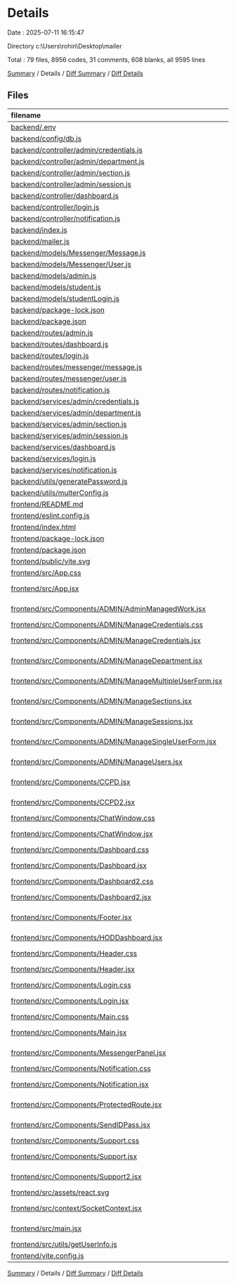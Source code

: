 # Details

Date : 2025-07-11 16:15:47

Directory c:\\Users\\rohin\\Desktop\\mailer

Total : 79 files,  8956 codes, 31 comments, 608 blanks, all 9595 lines

[Summary](results.md) / Details / [Diff Summary](diff.md) / [Diff Details](diff-details.md)

## Files
| filename | language | code | comment | blank | total |
| :--- | :--- | ---: | ---: | ---: | ---: |
| [backend/.env](/backend/.env) | Properties | 6 | 0 | 0 | 6 |
| [backend/config/db.js](/backend/config/db.js) | JavaScript | 10 | 0 | 0 | 10 |
| [backend/controller/admin/credentials.js](/backend/controller/admin/credentials.js) | JavaScript | 19 | 0 | 3 | 22 |
| [backend/controller/admin/department.js](/backend/controller/admin/department.js) | JavaScript | 33 | 0 | 6 | 39 |
| [backend/controller/admin/section.js](/backend/controller/admin/section.js) | JavaScript | 33 | 0 | 4 | 37 |
| [backend/controller/admin/session.js](/backend/controller/admin/session.js) | JavaScript | 33 | 0 | 4 | 37 |
| [backend/controller/dashboard.js](/backend/controller/dashboard.js) | JavaScript | 21 | 4 | 1 | 26 |
| [backend/controller/login.js](/backend/controller/login.js) | JavaScript | 10 | 0 | 2 | 12 |
| [backend/controller/notification.js](/backend/controller/notification.js) | JavaScript | 17 | 0 | 0 | 17 |
| [backend/index.js](/backend/index.js) | JavaScript | 70 | 0 | 14 | 84 |
| [backend/mailer.js](/backend/mailer.js) | JavaScript | 30 | 0 | 5 | 35 |
| [backend/models/Messenger/Message.js](/backend/models/Messenger/Message.js) | JavaScript | 9 | 0 | 3 | 12 |
| [backend/models/Messenger/User.js](/backend/models/Messenger/User.js) | JavaScript | 7 | 0 | 3 | 10 |
| [backend/models/admin.js](/backend/models/admin.js) | JavaScript | 13 | 0 | 2 | 15 |
| [backend/models/student.js](/backend/models/student.js) | JavaScript | 19 | 0 | 0 | 19 |
| [backend/models/studentLogin.js](/backend/models/studentLogin.js) | JavaScript | 17 | 0 | 2 | 19 |
| [backend/package-lock.json](/backend/package-lock.json) | JSON | 1,798 | 0 | 1 | 1,799 |
| [backend/package.json](/backend/package.json) | JSON | 27 | 0 | 1 | 28 |
| [backend/routes/admin.js](/backend/routes/admin.js) | JavaScript | 40 | 0 | 6 | 46 |
| [backend/routes/dashboard.js](/backend/routes/dashboard.js) | JavaScript | 9 | 1 | 2 | 12 |
| [backend/routes/login.js](/backend/routes/login.js) | JavaScript | 5 | 0 | 1 | 6 |
| [backend/routes/messenger/message.js](/backend/routes/messenger/message.js) | JavaScript | 52 | 6 | 16 | 74 |
| [backend/routes/messenger/user.js](/backend/routes/messenger/user.js) | JavaScript | 17 | 0 | 5 | 22 |
| [backend/routes/notification.js](/backend/routes/notification.js) | JavaScript | 8 | 0 | 2 | 10 |
| [backend/services/admin/credentials.js](/backend/services/admin/credentials.js) | JavaScript | 87 | 0 | 11 | 98 |
| [backend/services/admin/department.js](/backend/services/admin/department.js) | JavaScript | 17 | 0 | 8 | 25 |
| [backend/services/admin/section.js](/backend/services/admin/section.js) | JavaScript | 22 | 0 | 9 | 31 |
| [backend/services/admin/session.js](/backend/services/admin/session.js) | JavaScript | 22 | 0 | 9 | 31 |
| [backend/services/dashboard.js](/backend/services/dashboard.js) | JavaScript | 152 | 0 | 12 | 164 |
| [backend/services/login.js](/backend/services/login.js) | JavaScript | 51 | 0 | 5 | 56 |
| [backend/services/notification.js](/backend/services/notification.js) | JavaScript | 78 | 0 | 12 | 90 |
| [backend/utils/generatePassword.js](/backend/utils/generatePassword.js) | JavaScript | 8 | 0 | 1 | 9 |
| [backend/utils/multerConfig.js](/backend/utils/multerConfig.js) | JavaScript | 19 | 0 | 5 | 24 |
| [frontend/README.md](/frontend/README.md) | Markdown | 7 | 0 | 6 | 13 |
| [frontend/eslint.config.js](/frontend/eslint.config.js) | JavaScript | 32 | 0 | 2 | 34 |
| [frontend/index.html](/frontend/index.html) | HTML | 13 | 0 | 1 | 14 |
| [frontend/package-lock.json](/frontend/package-lock.json) | JSON | 3,224 | 0 | 1 | 3,225 |
| [frontend/package.json](/frontend/package.json) | JSON | 38 | 0 | 1 | 39 |
| [frontend/public/vite.svg](/frontend/public/vite.svg) | XML | 1 | 0 | 0 | 1 |
| [frontend/src/App.css](/frontend/src/App.css) | PostCSS | 4 | 0 | 1 | 5 |
| [frontend/src/App.jsx](/frontend/src/App.jsx) | JavaScript JSX | 43 | 0 | 5 | 48 |
| [frontend/src/Components/ADMIN/AdminManagedWork.jsx](/frontend/src/Components/ADMIN/AdminManagedWork.jsx) | JavaScript JSX | 93 | 1 | 6 | 100 |
| [frontend/src/Components/ADMIN/ManageCredentials.css](/frontend/src/Components/ADMIN/ManageCredentials.css) | PostCSS | 63 | 0 | 10 | 73 |
| [frontend/src/Components/ADMIN/ManageCredentials.jsx](/frontend/src/Components/ADMIN/ManageCredentials.jsx) | JavaScript JSX | 29 | 0 | 5 | 34 |
| [frontend/src/Components/ADMIN/ManageDepartment.jsx](/frontend/src/Components/ADMIN/ManageDepartment.jsx) | JavaScript JSX | 95 | 0 | 14 | 109 |
| [frontend/src/Components/ADMIN/ManageMultipleUserForm.jsx](/frontend/src/Components/ADMIN/ManageMultipleUserForm.jsx) | JavaScript JSX | 50 | 0 | 10 | 60 |
| [frontend/src/Components/ADMIN/ManageSections.jsx](/frontend/src/Components/ADMIN/ManageSections.jsx) | JavaScript JSX | 95 | 0 | 14 | 109 |
| [frontend/src/Components/ADMIN/ManageSessions.jsx](/frontend/src/Components/ADMIN/ManageSessions.jsx) | JavaScript JSX | 95 | 0 | 14 | 109 |
| [frontend/src/Components/ADMIN/ManageSingleUserForm.jsx](/frontend/src/Components/ADMIN/ManageSingleUserForm.jsx) | JavaScript JSX | 76 | 0 | 13 | 89 |
| [frontend/src/Components/ADMIN/ManageUsers.jsx](/frontend/src/Components/ADMIN/ManageUsers.jsx) | JavaScript JSX | 7 | 0 | 2 | 9 |
| [frontend/src/Components/CCPD.jsx](/frontend/src/Components/CCPD.jsx) | JavaScript JSX | 44 | 0 | 7 | 51 |
| [frontend/src/Components/CCPD2.jsx](/frontend/src/Components/CCPD2.jsx) | JavaScript JSX | 73 | 0 | 8 | 81 |
| [frontend/src/Components/ChatWindow.css](/frontend/src/Components/ChatWindow.css) | PostCSS | 62 | 0 | 8 | 70 |
| [frontend/src/Components/ChatWindow.jsx](/frontend/src/Components/ChatWindow.jsx) | JavaScript JSX | 143 | 1 | 17 | 161 |
| [frontend/src/Components/Dashboard.css](/frontend/src/Components/Dashboard.css) | PostCSS | 40 | 0 | 7 | 47 |
| [frontend/src/Components/Dashboard.jsx](/frontend/src/Components/Dashboard.jsx) | JavaScript JSX | 47 | 1 | 8 | 56 |
| [frontend/src/Components/Dashboard2.css](/frontend/src/Components/Dashboard2.css) | PostCSS | 158 | 0 | 26 | 184 |
| [frontend/src/Components/Dashboard2.jsx](/frontend/src/Components/Dashboard2.jsx) | JavaScript JSX | 122 | 0 | 19 | 141 |
| [frontend/src/Components/Footer.jsx](/frontend/src/Components/Footer.jsx) | JavaScript JSX | 11 | 0 | 2 | 13 |
| [frontend/src/Components/HODDashboard.jsx](/frontend/src/Components/HODDashboard.jsx) | JavaScript JSX | 94 | 0 | 14 | 108 |
| [frontend/src/Components/Header.css](/frontend/src/Components/Header.css) | PostCSS | 120 | 0 | 16 | 136 |
| [frontend/src/Components/Header.jsx](/frontend/src/Components/Header.jsx) | JavaScript JSX | 89 | 0 | 9 | 98 |
| [frontend/src/Components/Login.css](/frontend/src/Components/Login.css) | PostCSS | 163 | 7 | 26 | 196 |
| [frontend/src/Components/Login.jsx](/frontend/src/Components/Login.jsx) | JavaScript JSX | 129 | 1 | 16 | 146 |
| [frontend/src/Components/Main.css](/frontend/src/Components/Main.css) | PostCSS | 69 | 0 | 10 | 79 |
| [frontend/src/Components/Main.jsx](/frontend/src/Components/Main.jsx) | JavaScript JSX | 131 | 3 | 30 | 164 |
| [frontend/src/Components/MessengerPanel.jsx](/frontend/src/Components/MessengerPanel.jsx) | JavaScript JSX | 87 | 0 | 11 | 98 |
| [frontend/src/Components/Notification.css](/frontend/src/Components/Notification.css) | PostCSS | 174 | 3 | 31 | 208 |
| [frontend/src/Components/Notification.jsx](/frontend/src/Components/Notification.jsx) | JavaScript JSX | 129 | 2 | 22 | 153 |
| [frontend/src/Components/ProtectedRoute.jsx](/frontend/src/Components/ProtectedRoute.jsx) | JavaScript JSX | 15 | 0 | 6 | 21 |
| [frontend/src/Components/SendIDPass.jsx](/frontend/src/Components/SendIDPass.jsx) | JavaScript JSX | 57 | 0 | 9 | 66 |
| [frontend/src/Components/Support.css](/frontend/src/Components/Support.css) | PostCSS | 60 | 0 | 6 | 66 |
| [frontend/src/Components/Support.jsx](/frontend/src/Components/Support.jsx) | JavaScript JSX | 83 | 0 | 13 | 96 |
| [frontend/src/Components/Support2.jsx](/frontend/src/Components/Support2.jsx) | JavaScript JSX | 83 | 0 | 13 | 96 |
| [frontend/src/assets/react.svg](/frontend/src/assets/react.svg) | XML | 1 | 0 | 0 | 1 |
| [frontend/src/context/SocketContext.jsx](/frontend/src/context/SocketContext.jsx) | JavaScript JSX | 28 | 0 | 9 | 37 |
| [frontend/src/main.jsx](/frontend/src/main.jsx) | JavaScript JSX | 8 | 0 | 2 | 10 |
| [frontend/src/utils/getUserInfo.js](/frontend/src/utils/getUserInfo.js) | JavaScript | 7 | 0 | 1 | 8 |
| [frontend/vite.config.js](/frontend/vite.config.js) | JavaScript | 5 | 1 | 2 | 8 |

[Summary](results.md) / Details / [Diff Summary](diff.md) / [Diff Details](diff-details.md)